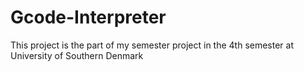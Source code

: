 # Gcode-Interpreter
This project is the part of my semester project in the 4th semester at University of Southern Denmark
